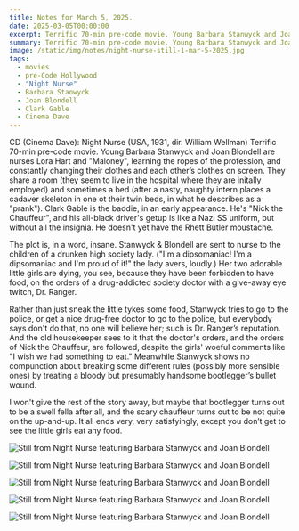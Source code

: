 ```yaml
---
title: Notes for March 5, 2025.
date: 2025-03-05T00:00:00
excerpt: Terrific 70-min pre-code movie. Young Barbara Stanwyck and Joan Blondell are nurses Lora Hart and "Maloney", learning the ropes of the profession, and constantly changing their clothes and each other’s clothes on screen.
summary: Terrific 70-min pre-code movie. Young Barbara Stanwyck and Joan Blondell are nurses Lora Hart and "Maloney", learning the ropes of the profession, and constantly changing their clothes and each other’s clothes on screen.
image: /static/img/notes/night-nurse-still-1-mar-5-2025.jpg
tags:
  - movies
  - pre-Code Hollywood
  - "Night Nurse"
  - Barbara Stanwyck
  - Joan Blondell
  - Clark Gable
  - Cinema Dave
---
```


CD (Cinema Dave): Night Nurse (USA, 1931, dir. William Wellman)
Terrific 70-min pre-code movie. Young Barbara Stanwyck and Joan Blondell are nurses Lora Hart and "Maloney", learning the ropes of the profession, and constantly changing their clothes and each other’s clothes on screen. They share a room (they seem to live in the hospital where they are initally employed) and sometimes a bed (after a nasty, naughty intern places a cadaver skeleton in one ot their twin beds, in what he describes as a "prank"). Clark Gable is the baddie, in an early appearance. He's "Nick the Chauffeur", and his all-black driver's getup is like a Nazi SS uniform, but without all the insignia. He doesn't yet have the Rhett Butler moustache.

The plot is, in a word, insane. Stanwyck & Blondell are sent to nurse to the children of a drunken high society lady. ("I'm a dipsomaniac! I'm a dipsomaniac and I'm proud of it!" the lady avers, loudly.) Her two adorable little girls are dying, you see, because they have been forbidden to have food, on the orders of a drug-addicted society doctor with a give-away eye twitch, Dr. Ranger.

Rather than just sneak the little tykes some food, Stanwyck tries to go to the police, or get a nice drug-free doctor to go to the police, but everybody says don't do that, no one will believe her; such is Dr. Ranger’s reputation. And the old housekeeper sees to it that the doctor's orders, and the orders of Nick the Chauffeur, are followed, despite the girls' woeful comments like "I wish we had something to eat."  Meanwhile Stanwyck shows no compunction about breaking some different rules (possibly more sensible ones) by treating a bloody but presumably handsome bootlegger’s bullet wound.

I won't give the rest of the story away, but maybe that bootlegger turns out to be a swell fella after all, and the scary chauffeur turns out to be not quite on the up-and-up. It all ends very, very satisfyingly, except you don’t get to see the little girls eat any food.

![Still from Night Nurse featuring Barbara Stanwyck and Joan Blondell](/static/img/notes/night-nurse-still-mar-5-2025.jpg)

![Still from Night Nurse featuring Barbara Stanwyck and Joan Blondell](/static/img/notes/night-nurse-still-1-mar-5-2025.jpg)

![Still from Night Nurse featuring Barbara Stanwyck and Joan Blondell](/static/img/notes/night-nurse-still-2-mar-5-2025.jpg#full-width)

![Still from Night Nurse featuring Barbara Stanwyck and Joan Blondell](/static/img/notes/night-nurse-still-3-mar-5-2025.jpg#full-width)

![Still from Night Nurse featuring Barbara Stanwyck and Joan Blondell](/static/img/notes/night-nurse-still-4-mar-5-2025.jpg)